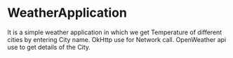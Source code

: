 # WeatherApplication
It is a simple weather application in which we get Temperature of different cities by entering City name.
OkHttp use for Network call.
OpenWeather api  use to get details of the City.

